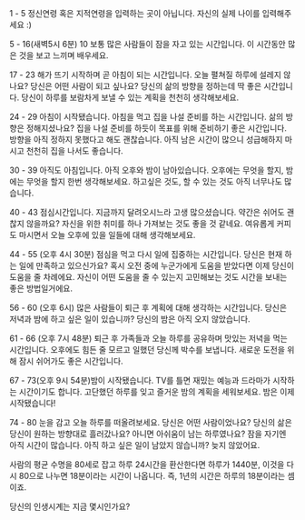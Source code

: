 1 - 5 정신연령 혹은 지적연령을 입력하는 곳이 아닙니다. 자신의 실제 나이를 입력해주세요 :) 

5 - 16(새벽5시 6분) 10 보통 많은 사람들이 잠을 자고 있는 시간입니다. 이 시간동안 많은 것을 보고 느끼며 배우세요.

17 - 23 해가 뜨기 시작하며 곧 아침이 되는 시간입니다. 오늘 펼쳐질 하루에 설레지 않나요? 당신은 어떤 사람이 되고 싶나요? 당신의 삶의 방향을 정하는데 딱 좋은 시간입니다. 당신이 하루를 보람차게 보낼 수 있는 계획을 천천히 생각해보세요.

24 - 29 아침이 시작됐습니다. 아침을 먹고 집을 나설 준비를 하는 시간입니다. 삶의 방향은 정해지셨나요? 집을 나설 준비를 하듯이 목표를 위해 준비하기 좋은 시간입니다. 방향을 아직 정하지 못했다고 해도 괜찮습니다. 아직 남은 시간이 많으니 성급해하지 마시고 천천히 집을 나서도 좋습니다.

30 - 39 아직도 아침입니다. 아직 오후와 밤이 남아있습니다. 오후에는 무엇을 할지, 밤에는 무엇을 할지 한번 생각해보세요. 하고싶은 것도, 할 수 있는 것도 아직 너무나도 많습니다. 

40 - 43 점심시간입니다. 지금까지 달려오시느라 고생 많으셨습니다. 약간은 쉬어도 괜찮지 않을까요? 자신을 위한 취미를 하나 가져보는 것도 좋을 것 같네요. 여유롭게 커피도 마시면서 오늘 오후에 있을 일들에 대해 생각해보세요. 

44 - 55 (오후 4시 30분) 점심을 먹고 다시 일에 집중하는 시간입니다. 당신은 현재 하는 일에 만족하고 있으신가요? 혹시 오전 중에 누군가에게 도움을 받았다면 이제 당신이 도움을 줄 차례에요. 자신이 어떤 도움을 줄 수 있는지 고민해보는 것도 시간을 보내는 좋은 방법일거에요. 

56 - 60 (오후 6시) 많은 사람들이 퇴근 후 계획에 대해 생각하는 시간입니다. 당신은 저녁과 밤에 하고 싶은 일이 있습니까? 당신의 밤은 아직 오지 않았습니다. 

61 - 66 (오후 7시 48분) 퇴근 후 가족들과 오늘 하루를 공유하며 맛있는 저녁을 먹는 시간입니다. 오후에도 힘든 줄 모르고 일했던 당신께 박수를 보냅니다. 새로운 도전을 위해 잠시 쉬어가도 좋은 시간입니다.

67 - 73(오후 9시 54분)밤이 시작됐습니다. TV를 틀면 재밌는 예능과 드라마가 시작하는 시간이기도 합니다. 고단했던 하루를 잊고 즐거운 밤의 계획을 세워보세요. 밤은 이제 시작됐습니다!

74 - 80 눈을 감고 오늘 하루를 떠올려보세요. 당신은 어떤 사람이었나요? 당신의 삶은 당신이 원하는 방향대로 흘러갔나요? 아니면 아쉬움이 남는 하루였나요? 잠을 자기엔 아직 시간이 많습니다. 아직 하고 싶은 일이 남았지 않습니까? 늦지 않았어요.





사람의 평균 수명을 80세로 잡고 하루 24시간을 환산한다면 하루가 1440분, 이것을 다시 80으로 나누면 18분이라는 시간이 나옵니다. 즉, 1년의 시간은 하루의 18분이라는 셈이죠.

당신의 인생시계는 지금 몇시인가요?

